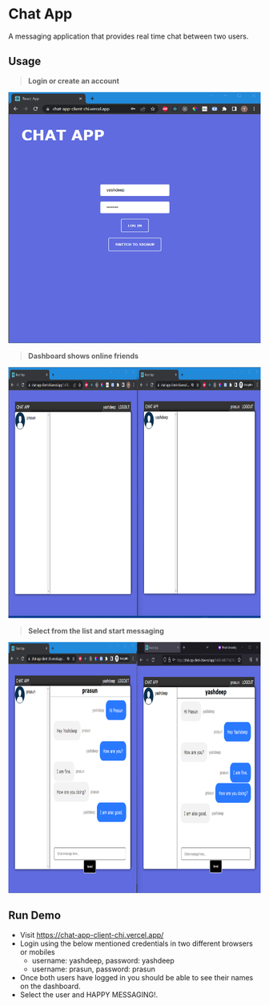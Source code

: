# Chat App

A messaging application that provides real time chat between two users.

## Usage

> **Login or create an account**

<img height="500" width="800" src="https://raw.githubusercontent.com/yash-93/roc8-chat-app/main/pics/login.png">

> **Dashboard shows online friends**

<img height="500" width="800" src="https://raw.githubusercontent.com/yash-93/roc8-chat-app/main/pics/online%20list.png">

> **Select from the list and start messaging**

<img height="500" width="800" src="https://raw.githubusercontent.com/yash-93/roc8-chat-app/main/pics/chat.png">

## Run Demo

- Visit https://chat-app-client-chi.vercel.app/
- Login using the below mentioned credentials in two different browsers or mobiles
  - username: yashdeep, password: yashdeep
  - username: prasun, password: prasun
- Once both users have logged in you should be able to see their names on the dashboard.
- Select the user and HAPPY MESSAGING!.
